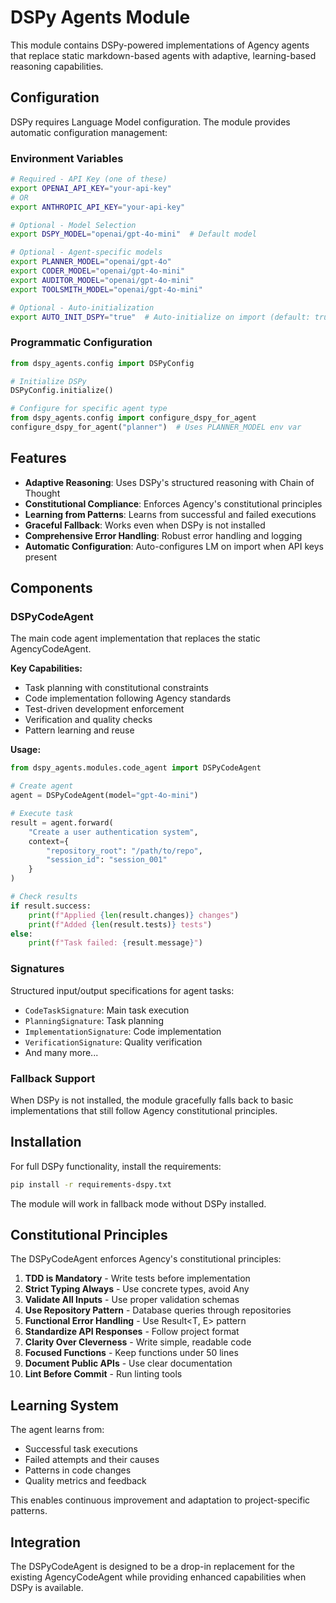 # DSPy Agents Module

This module contains DSPy-powered implementations of Agency agents that replace static markdown-based agents with adaptive, learning-based reasoning capabilities.

## Configuration

DSPy requires Language Model configuration. The module provides automatic configuration management:

### Environment Variables

```bash
# Required - API Key (one of these)
export OPENAI_API_KEY="your-api-key"
# OR
export ANTHROPIC_API_KEY="your-api-key"

# Optional - Model Selection
export DSPY_MODEL="openai/gpt-4o-mini"  # Default model

# Optional - Agent-specific models
export PLANNER_MODEL="openai/gpt-4o"
export CODER_MODEL="openai/gpt-4o-mini"
export AUDITOR_MODEL="openai/gpt-4o-mini"
export TOOLSMITH_MODEL="openai/gpt-4o-mini"

# Optional - Auto-initialization
export AUTO_INIT_DSPY="true"  # Auto-initialize on import (default: true)
```

### Programmatic Configuration

```python
from dspy_agents.config import DSPyConfig

# Initialize DSPy
DSPyConfig.initialize()

# Configure for specific agent type
from dspy_agents.config import configure_dspy_for_agent
configure_dspy_for_agent("planner")  # Uses PLANNER_MODEL env var
```

## Features

- **Adaptive Reasoning**: Uses DSPy's structured reasoning with Chain of Thought
- **Constitutional Compliance**: Enforces Agency's constitutional principles
- **Learning from Patterns**: Learns from successful and failed executions
- **Graceful Fallback**: Works even when DSPy is not installed
- **Comprehensive Error Handling**: Robust error handling and logging
- **Automatic Configuration**: Auto-configures LM on import when API keys present

## Components

### DSPyCodeAgent

The main code agent implementation that replaces the static AgencyCodeAgent.

**Key Capabilities:**
- Task planning with constitutional constraints
- Code implementation following Agency standards
- Test-driven development enforcement
- Verification and quality checks
- Pattern learning and reuse

**Usage:**
```python
from dspy_agents.modules.code_agent import DSPyCodeAgent

# Create agent
agent = DSPyCodeAgent(model="gpt-4o-mini")

# Execute task
result = agent.forward(
    "Create a user authentication system",
    context={
        "repository_root": "/path/to/repo",
        "session_id": "session_001"
    }
)

# Check results
if result.success:
    print(f"Applied {len(result.changes)} changes")
    print(f"Added {len(result.tests)} tests")
else:
    print(f"Task failed: {result.message}")
```

### Signatures

Structured input/output specifications for agent tasks:

- `CodeTaskSignature`: Main task execution
- `PlanningSignature`: Task planning
- `ImplementationSignature`: Code implementation
- `VerificationSignature`: Quality verification
- And many more...

### Fallback Support

When DSPy is not installed, the module gracefully falls back to basic implementations that still follow Agency constitutional principles.

## Installation

For full DSPy functionality, install the requirements:

```bash
pip install -r requirements-dspy.txt
```

The module will work in fallback mode without DSPy installed.

## Constitutional Principles

The DSPyCodeAgent enforces Agency's constitutional principles:

1. **TDD is Mandatory** - Write tests before implementation
2. **Strict Typing Always** - Use concrete types, avoid Any
3. **Validate All Inputs** - Use proper validation schemas
4. **Use Repository Pattern** - Database queries through repositories
5. **Functional Error Handling** - Use Result<T, E> pattern
6. **Standardize API Responses** - Follow project format
7. **Clarity Over Cleverness** - Write simple, readable code
8. **Focused Functions** - Keep functions under 50 lines
9. **Document Public APIs** - Use clear documentation
10. **Lint Before Commit** - Run linting tools

## Learning System

The agent learns from:
- Successful task executions
- Failed attempts and their causes
- Patterns in code changes
- Quality metrics and feedback

This enables continuous improvement and adaptation to project-specific patterns.

## Integration

The DSPyCodeAgent is designed to be a drop-in replacement for the existing AgencyCodeAgent while providing enhanced capabilities when DSPy is available.